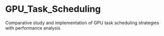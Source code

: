 # GPU_Task_Scheduling
Comparative study and implementation of GPU task scheduling strategies with performance analysis

